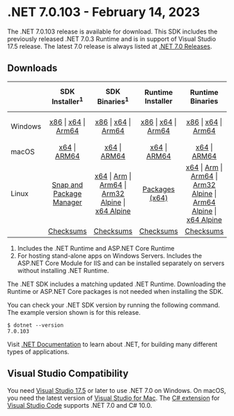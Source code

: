 # .NET 7.0.103 - February 14, 2023

The .NET 7.0.103 release is available for download. This SDK includes the previously released .NET 7.0.3 Runtime and is in support of Visual Studio 17.5 release. The latest 7.0 release is always listed at [.NET 7.0 Releases](../README.md).

## Downloads

|           | SDK Installer<sup>1</sup>                        | SDK Binaries<sup>1</sup>                 | Runtime Installer                                        | Runtime Binaries                                 | ASP.NET Core Runtime           |Windows Desktop Runtime          |
| --------- | :------------------------------------------:     | :----------------------:                 | :---------------------------:                            | :-------------------------:                      | :-----------------:            | :-----------------:            |
| Windows   | [x86][dotnet-sdk-win-x86.exe] \| [x64][dotnet-sdk-win-x64.exe] \| [Arm64][dotnet-sdk-win-arm64.exe] | [x86][dotnet-sdk-win-x86.zip] \| [x64][dotnet-sdk-win-x64.zip] \|  [Arm64][dotnet-sdk-win-arm64.zip] | [x86][dotnet-runtime-win-x86.exe] \| [x64][dotnet-runtime-win-x64.exe] \| [Arm64][dotnet-runtime-win-arm64.exe] | [x86][dotnet-runtime-win-x86.zip] \| [x64][dotnet-runtime-win-x64.zip] \| [Arm64][dotnet-runtime-win-arm64.zip] | [x86][aspnetcore-runtime-win-x86.exe] \| [x64][aspnetcore-runtime-win-x64.exe] \|<br/> [Hosting Bundle][dotnet-hosting-win.exe]<sup>2</sup> | [x86][windowsdesktop-runtime-win-x86.exe] \| [x64][windowsdesktop-runtime-win-x64.exe] \| [Arm64][windowsdesktop-runtime-win-arm64.exe] |
| macOS     | [x64][dotnet-sdk-osx-x64.pkg] \| [ARM64][dotnet-sdk-osx-arm64.pkg] | [x64][dotnet-sdk-osx-x64.tar.gz] \| [ARM64][dotnet-sdk-osx-arm64.tar.gz]  | [x64][dotnet-runtime-osx-x64.pkg] \| [ARM64][dotnet-runtime-osx-arm64.pkg] | [x64][dotnet-runtime-osx-x64.tar.gz] \| [ARM64][dotnet-runtime-osx-arm64.tar.gz]| [x64][aspnetcore-runtime-osx-x64.tar.gz] \| [ARM64][aspnetcore-runtime-osx-arm64.tar.gz] | - |<sup>1</sup>
| Linux     |  [Snap and Package Manager](../install-linux.md)  | [x64][dotnet-sdk-linux-x64.tar.gz] \| [Arm][dotnet-sdk-linux-arm.tar.gz]  \| [Arm64][dotnet-sdk-linux-arm64.tar.gz] \| [Arm32 Alpine][dotnet-sdk-linux-musl-arm.tar.gz]  \| [x64 Alpine][dotnet-sdk-linux-musl-x64.tar.gz] | [Packages (x64)][linux-packages] | [x64][dotnet-runtime-linux-x64.tar.gz] \| [Arm][dotnet-runtime-linux-arm.tar.gz] \| [Arm64][dotnet-runtime-linux-arm64.tar.gz] \| [Arm32 Alpine][dotnet-runtime-linux-musl-arm.tar.gz] \| [Arm64 Alpine][dotnet-runtime-linux-musl-arm64.tar.gz] \| [x64 Alpine][dotnet-runtime-linux-musl-x64.tar.gz]  | [x64][aspnetcore-runtime-linux-x64.tar.gz]<sup>1</sup>  \| [Arm][aspnetcore-runtime-linux-arm.tar.gz]<sup>1</sup> \| [Arm64][aspnetcore-runtime-linux-arm64.tar.gz]<sup>1</sup> \| [x64 Alpine][aspnetcore-runtime-linux-musl-x64.tar.gz] | - | <sup>1</sup> |
|  | [Checksums][checksums-sdk]                             | [Checksums][checksums-sdk]                                      | [Checksums][checksums-runtime]                             | [Checksums][checksums-runtime]  | [Checksums][checksums-runtime]  | [Checksums][checksums-runtime]


1. Includes the .NET Runtime and ASP.NET Core Runtime
2. For hosting stand-alone apps on Windows Servers. Includes the ASP.NET Core Module for IIS and can be installed separately on servers without installing .NET Runtime.


The .NET SDK includes a matching updated .NET Runtime. Downloading the Runtime or ASP.NET Core packages is not needed when installing the SDK.

You can check your .NET SDK version by running the following command. The example version shown is for this release.

```console
$ dotnet --version
7.0.103
```
Visit [.NET Documentation](https://learn.microsoft.com/dotnet/) to learn about .NET, for building many different types of applications.


## Visual Studio Compatibility

You need [Visual Studio 17.5](https://visualstudio.microsoft.com) or later to use .NET 7.0 on Windows. On macOS, you need the latest version of [Visual Studio for Mac](https://visualstudio.microsoft.com/vs/mac/). The [C# extension](https://code.visualstudio.com/docs/languages/dotnet) for [Visual Studio Code](https://code.visualstudio.com/) supports .NET 7.0 and C# 10.0.


[blob-runtime]: https://builds.dotnet.microsoft.com/dotnet/Runtime/
[blob-sdk]: https://builds.dotnet.microsoft.com/dotnet/Sdk/
[release-notes]: 7.0.103.md

[checksums-runtime]: https://builds.dotnet.microsoft.com/dotnet/checksums/7.0.3-sha.txt
[checksums-sdk]: https://builds.dotnet.microsoft.com/dotnet/checksums/7.0.3-sha.txt

[linux-install]: https://learn.microsoft.com/dotnet/core/install/linux

[dotnet-blog]:  https://devblogs.microsoft.com/dotnet/february-2023-updates/
[aspnet-blog]: https://devblogs.microsoft.com/dotnet/announcing-asp-net-core-in-net-6/
[maui-blog]: https://devblogs.microsoft.com/dotnet/update-on-dotnet-maui/

[linux-packages]: ../install-linux.md


[//]: # ( Runtime 7.0.3)
[dotnet-runtime-linux-arm.tar.gz]: https://download.visualstudio.microsoft.com/download/pr/d5489c60-2a6a-46da-a8d4-e216e929ed58/b50cc86b9b6d2346611f2a0caeefcdc8/dotnet-runtime-7.0.3-linux-arm.tar.gz
[dotnet-runtime-linux-arm64.tar.gz]: https://download.visualstudio.microsoft.com/download/pr/9a7f3ac4-7692-4474-951e-c86beada28e0/0842fba93ad196897ce6bda3bcfd7edf/dotnet-runtime-7.0.3-linux-arm64.tar.gz
[dotnet-runtime-linux-musl-arm.tar.gz]: https://download.visualstudio.microsoft.com/download/pr/674f153c-db39-4b24-9025-2ac2b2e5784d/2aad40ff5e2765d1049163aa24df16b9/dotnet-runtime-7.0.3-linux-musl-arm.tar.gz
[dotnet-runtime-linux-musl-arm64.tar.gz]: https://download.visualstudio.microsoft.com/download/pr/e2c7e5d1-cea0-4f96-bf8a-b6941e6ed393/98cd53db14a889ede010e09b95cc2f1f/dotnet-runtime-7.0.3-linux-musl-arm64.tar.gz
[dotnet-runtime-linux-musl-x64.tar.gz]: https://download.visualstudio.microsoft.com/download/pr/6a0aa276-839a-46dc-8c83-54389007226a/9e057ad69fc315365c24543d311537d3/dotnet-runtime-7.0.3-linux-musl-x64.tar.gz
[dotnet-runtime-linux-x64.tar.gz]: https://download.visualstudio.microsoft.com/download/pr/2431d5ac-f5db-4bb1-bcf0-4a2d9725d4e4/1b0747add72af919754509f83ad08660/dotnet-runtime-7.0.3-linux-x64.tar.gz
[dotnet-runtime-osx-arm64.pkg]: https://download.visualstudio.microsoft.com/download/pr/ca648baf-c69c-44ba-9ce0-2cabd0d9cbd6/b0e730bf3a9794be9edfd0f5a77cedd0/dotnet-runtime-7.0.3-osx-arm64.pkg
[dotnet-runtime-osx-arm64.tar.gz]: https://download.visualstudio.microsoft.com/download/pr/1dd7d303-2c33-4fa9-bb3b-150f768f75a6/2df66ae5492711c468f1e6c582a440b7/dotnet-runtime-7.0.3-osx-arm64.tar.gz
[dotnet-runtime-osx-x64.pkg]: https://download.visualstudio.microsoft.com/download/pr/3ad8dd15-8794-4b7a-98d5-c3fc767a5480/92f8400f3246f6a9d02649a408c14ba9/dotnet-runtime-7.0.3-osx-x64.pkg
[dotnet-runtime-osx-x64.tar.gz]: https://download.visualstudio.microsoft.com/download/pr/c8f49e77-4d55-4a33-aa87-ddc034be61a2/77a50b1726446bee5a3a4dc6573568e2/dotnet-runtime-7.0.3-osx-x64.tar.gz
[dotnet-runtime-win-arm64.exe]: https://download.visualstudio.microsoft.com/download/pr/e10a268e-16e9-410a-9efd-fb981956f687/8c681785d701dd6aa01ec877e5a21acb/dotnet-runtime-7.0.3-win-arm64.exe
[dotnet-runtime-win-arm64.zip]: https://download.visualstudio.microsoft.com/download/pr/e42b786e-971d-447f-996a-11b54e0745a5/688dff4e633cda2c93fdfbb2e62f78e8/dotnet-runtime-7.0.3-win-arm64.zip
[dotnet-runtime-win-x64.exe]: https://download.visualstudio.microsoft.com/download/pr/c69813b7-2ece-4c2e-8c45-e33006985e18/61cc8fe4693a662b2da55ad932a46446/dotnet-runtime-7.0.3-win-x64.exe
[dotnet-runtime-win-x64.zip]: https://download.visualstudio.microsoft.com/download/pr/e30129ab-4e46-42af-90a9-a5b597b06746/3e9993907f00eaba9da4a8d9ed168657/dotnet-runtime-7.0.3-win-x64.zip
[dotnet-runtime-win-x86.exe]: https://download.visualstudio.microsoft.com/download/pr/9dd2da29-ca47-40fb-81a0-96fe26ea8ea2/e8f7e09a6d4848b8c4a13282d964b9e1/dotnet-runtime-7.0.3-win-x86.exe
[dotnet-runtime-win-x86.zip]: https://download.visualstudio.microsoft.com/download/pr/35c8d72d-ada3-4387-bbca-a75d16b0cf2b/caf32fec2f5b7b3cbd59affd46869b1c/dotnet-runtime-7.0.3-win-x86.zip

[//]: # ( WindowsDesktop 7.0.3)
[windowsdesktop-runtime-win-arm64.exe]: https://download.visualstudio.microsoft.com/download/pr/96fb549b-f859-4722-9a62-41906c64be61/35ad6083caf6488eef4f9ef8504d4795/windowsdesktop-runtime-7.0.3-win-arm64.exe
[windowsdesktop-runtime-win-arm64.zip]: https://download.visualstudio.microsoft.com/download/pr/18a18cdc-a751-416f-9e50-6959222ebe7e/11102118b25a1fe500a8b55b90ac3cea/windowsdesktop-runtime-7.0.3-win-arm64.zip
[windowsdesktop-runtime-win-x64.exe]: https://download.visualstudio.microsoft.com/download/pr/3ebf014d-fcb9-4200-b3fe-76ba2000b027/840f2f95833ce400a9949e35f1581d28/windowsdesktop-runtime-7.0.3-win-x64.exe
[windowsdesktop-runtime-win-x64.zip]: https://download.visualstudio.microsoft.com/download/pr/1b9386fa-9323-4125-a374-f0d3a3f37df5/df3c3f45a6658bf5662c3187c8d4411f/windowsdesktop-runtime-7.0.3-win-x64.zip
[windowsdesktop-runtime-win-x86.exe]: https://download.visualstudio.microsoft.com/download/pr/fb8bf100-9e1c-472c-8bc8-aa16fff44f53/8d36f5a56edff8620f9c63c1e73ba88c/windowsdesktop-runtime-7.0.3-win-x86.exe
[windowsdesktop-runtime-win-x86.zip]: https://download.visualstudio.microsoft.com/download/pr/29f866f0-007b-4144-b76b-afd98edfaa95/4a87617f8718d40b22bf257e39052e0a/windowsdesktop-runtime-7.0.3-win-x86.zip

[//]: # ( ASP 7.0.3)
[aspnetcore-runtime-linux-arm.tar.gz]: https://download.visualstudio.microsoft.com/download/pr/9f538111-c9a9-443e-a8e0-7cd8b3433904/49bc583c459098228a31d37a6dc71034/aspnetcore-runtime-7.0.3-linux-arm.tar.gz
[aspnetcore-runtime-linux-arm64.tar.gz]: https://download.visualstudio.microsoft.com/download/pr/b6b539fc-e39d-4fe0-861d-f95b92e9d9fc/0f2f004f2b6bd4409959c821bb61f97c/aspnetcore-runtime-7.0.3-linux-arm64.tar.gz
[aspnetcore-runtime-linux-musl-arm.tar.gz]: https://download.visualstudio.microsoft.com/download/pr/3f263796-c936-44ee-861c-24c23a6c3321/7f5687d95bbffcd2fe08060f9c589d9a/aspnetcore-runtime-7.0.3-linux-musl-arm.tar.gz
[aspnetcore-runtime-linux-musl-arm64.tar.gz]: https://download.visualstudio.microsoft.com/download/pr/ce0a2d47-07e8-425e-b5fc-c954fa80d6db/106ce1d842abe9037a156f65a45cc7a1/aspnetcore-runtime-7.0.3-linux-musl-arm64.tar.gz
[aspnetcore-runtime-linux-musl-x64.tar.gz]: https://download.visualstudio.microsoft.com/download/pr/028209c3-d6d8-4b95-848b-826d5a258049/c0b5afc2400240f03196b3582fe1f94c/aspnetcore-runtime-7.0.3-linux-musl-x64.tar.gz
[aspnetcore-runtime-linux-x64.tar.gz]: https://download.visualstudio.microsoft.com/download/pr/29b10b5f-6e65-4a08-a348-488c7b2f98c0/ab7b72e8669d7edf3966cbfefcd532ca/aspnetcore-runtime-7.0.3-linux-x64.tar.gz
[aspnetcore-runtime-osx-arm64.tar.gz]: https://download.visualstudio.microsoft.com/download/pr/09261fcb-ce1b-468c-8c5d-54058e75e5be/d96eac7765210eb09f37362b793b0934/aspnetcore-runtime-7.0.3-osx-arm64.tar.gz
[aspnetcore-runtime-osx-x64.tar.gz]: https://download.visualstudio.microsoft.com/download/pr/f836c792-49e6-4a81-b440-b5aeb561425d/c21cad25b413027b8ab2bc6993210675/aspnetcore-runtime-7.0.3-osx-x64.tar.gz
[aspnetcore-runtime-win-arm64.zip]: https://download.visualstudio.microsoft.com/download/pr/0fd19510-b4ac-4cfb-85fb-947a28473409/1eb4912544f5b223236f8173cda3aae9/aspnetcore-runtime-7.0.3-win-arm64.zip
[aspnetcore-runtime-win-x64.exe]: https://download.visualstudio.microsoft.com/download/pr/d37efccc-2ba1-4fc9-a1ef-a8e1e77fb681/b9a20fc29ff05f18d81620ec88ade699/aspnetcore-runtime-7.0.3-win-x64.exe
[aspnetcore-runtime-win-x64.zip]: https://download.visualstudio.microsoft.com/download/pr/a958421a-2ae3-46c4-9da7-12847ddffae6/5a14b70aa2659a0ca755be812b87a5d9/aspnetcore-runtime-7.0.3-win-x64.zip
[aspnetcore-runtime-win-x86.exe]: https://download.visualstudio.microsoft.com/download/pr/4bf0f350-f947-408b-9ee4-539313b85634/b17087052d6192b5d59735ae6f208c19/aspnetcore-runtime-7.0.3-win-x86.exe
[aspnetcore-runtime-win-x86.zip]: https://download.visualstudio.microsoft.com/download/pr/3353d24a-558a-4340-ab29-8cdcec4a1637/a93286359da23736194c7235c66598a5/aspnetcore-runtime-7.0.3-win-x86.zip
[dotnet-hosting-win.exe]: https://download.visualstudio.microsoft.com/download/pr/ff197e9e-44ac-40af-8ba7-267d92e9e4fa/d24439192bc549b42f9fcb71ecb005c0/dotnet-hosting-7.0.3-win.exe


[//]: # ( SDK 7.0.103)
[dotnet-sdk-linux-arm.tar.gz]: https://download.visualstudio.microsoft.com/download/pr/1d09cab4-613a-48a0-995c-365683e849f5/c33480c95af29a1d7b20940c0e224bdc/dotnet-sdk-7.0.103-linux-arm.tar.gz
[dotnet-sdk-linux-arm64.tar.gz]: https://download.visualstudio.microsoft.com/download/pr/5420b91a-5826-4f37-95cc-1e360e1760b9/3589afde42adad63a09e3aaca659a333/dotnet-sdk-7.0.103-linux-arm64.tar.gz
[dotnet-sdk-linux-musl-arm.tar.gz]: https://download.visualstudio.microsoft.com/download/pr/f9e3e2e2-d2ad-4072-a39a-e36c184e0692/abab6df786e62f2c75b50d9cb0119cd4/dotnet-sdk-7.0.103-linux-musl-arm.tar.gz
[dotnet-sdk-linux-musl-arm64.tar.gz]: https://download.visualstudio.microsoft.com/download/pr/c5c250b6-1f64-45bb-a4ff-7028cf2022e2/a14da0d4de474056b199389342f935a4/dotnet-sdk-7.0.103-linux-musl-arm64.tar.gz
[dotnet-sdk-linux-musl-x64.tar.gz]: https://download.visualstudio.microsoft.com/download/pr/514a127e-91ba-4287-afb4-9ceb77f6690d/781ac20e391f7f1b12c828a63a41ee63/dotnet-sdk-7.0.103-linux-musl-x64.tar.gz
[dotnet-sdk-linux-x64.tar.gz]: https://download.visualstudio.microsoft.com/download/pr/794cd64a-31ac-4070-ac39-34858e8c00da/9568dfe47bd2d22de99268ceac5b2bef/dotnet-sdk-7.0.103-linux-x64.tar.gz
[dotnet-sdk-osx-arm64.pkg]: https://download.visualstudio.microsoft.com/download/pr/e499dc3e-3586-4606-b0d2-2de848166507/09ba20d39e4f3d5793f635bc839c696b/dotnet-sdk-7.0.103-osx-arm64.pkg
[dotnet-sdk-osx-arm64.tar.gz]: https://download.visualstudio.microsoft.com/download/pr/a9f526b0-5f6a-42d8-a3f8-875cfd0d5863/a49ff5a30239d9bf80c36af82ff0c7f3/dotnet-sdk-7.0.103-osx-arm64.tar.gz
[dotnet-sdk-osx-x64.pkg]: https://download.visualstudio.microsoft.com/download/pr/e227ab09-9559-41a5-aec0-f007dbfde42b/e7faa18212982f5294526de5f5969f5d/dotnet-sdk-7.0.103-osx-x64.pkg
[dotnet-sdk-osx-x64.tar.gz]: https://download.visualstudio.microsoft.com/download/pr/aeb26acb-f2fe-4d6d-81c4-2a9954bcba01/f5b9510832037141ff655e87c0f74832/dotnet-sdk-7.0.103-osx-x64.tar.gz
[dotnet-sdk-win-arm64.exe]: https://download.visualstudio.microsoft.com/download/pr/f6c9d42b-0338-4e8f-9ee5-ee6f25c2cae1/1aebbbe3b22b91e9138bdccd95e4ee68/dotnet-sdk-7.0.103-win-arm64.exe
[dotnet-sdk-win-arm64.zip]: https://download.visualstudio.microsoft.com/download/pr/af8fedce-f75a-45c6-a61c-680c74c313c0/c105c4770b7a1e8f1ae8f8183ae77b75/dotnet-sdk-7.0.103-win-arm64.zip
[dotnet-sdk-win-x64.exe]: https://download.visualstudio.microsoft.com/download/pr/696c694d-a94d-4ec4-a106-7ebe28a26a30/86eaa937ea07aa1c03e586e660916abd/dotnet-sdk-7.0.103-win-x64.exe
[dotnet-sdk-win-x64.zip]: https://download.visualstudio.microsoft.com/download/pr/ad82dd75-d2dc-4eb6-9ba0-fca8870a7a7e/bd43a292cc5a00149a0ef8078c5d4c53/dotnet-sdk-7.0.103-win-x64.zip
[dotnet-sdk-win-x86.exe]: https://download.visualstudio.microsoft.com/download/pr/faf83032-213b-4553-9d59-e7fe8d2e7fd2/05d2d4146b9023c1a1c60e1b163029df/dotnet-sdk-7.0.103-win-x86.exe
[dotnet-sdk-win-x86.zip]: https://download.visualstudio.microsoft.com/download/pr/7b5e6c52-ced2-4a09-8dc6-6653d02e96f2/40e2c2f606f49c7ebc43ddd5e85d71a3/dotnet-sdk-7.0.103-win-x86.zip

